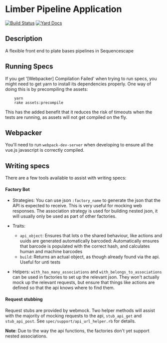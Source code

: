Limber Pipeline Application
=============================

[![Build Status](https://travis-ci.org/sanger/limber.svg?branch=next_release)](https://travis-ci.org/sanger/limber)
[![Yard Docs](http://img.shields.io/badge/yard-docs-blue.svg)](https://www.rubydoc.info/github/sanger/limber)

Description
-----------

A flexible front end to plate bases pipelines in Sequencescape


Running Specs
-------------

If you get '[Webpacker] Compilation Failed' when trying to run specs, you might need to get yarn to install its dependencies properly. One way of doing this is by precompiling the assets:

```
    yarn
    rake assets:precompile
```

This has the added benefit that it reduces the risk of timeouts when the tests are running, as assets will not get compiled on the fly.


Webpacker
---------

You'll need to run `webpack-dev-server` when developing to ensure all the vue.js javascript is correctly compiled.


Writing specs
-------------

There are a few tools available to assist with writing specs:

#### Factory Bot

* Strategies: You can use json `:factory_name` to generate the json that the API is expected to receive. This is very useful for mocking web responses. The association strategy is used for building nested json, it will usually only be used as part of other factories.

* Traits:
    * `api_object`: Ensures that lots o the shared behaviour, like actions and uuids are generated automatically
barcoded: Automatically ensures that barcode is populated with the correct hash, and calculates human and machine barcodes
    * `build`: Returns an actual object, as though already found via the api. Useful for unti tests

* Helpers: `with_has_many_associations` and `with_belongs_to_associations` can be used in factories to set up the relevant json. They won't actually mock up the relevant requests, but ensure that things like actions are defined so that the api knows where to find them.

#### Request stubbing

Request stubs are provided by webmock. Two helper methods will assist with the majority of mocking requests to the api, `stub_api_get` and `stub_api_post`. See `spec/support/api_url_helper.rb` for details.

**Note**: Due to the way the api functions, the factories don't yet support nested associations.
